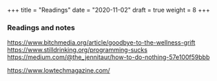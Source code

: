 +++
title = "Readings"
date = "2020-11-02"
draft = true
weight = 8
+++

### Readings and notes

https://www.bitchmedia.org/article/goodbye-to-the-wellness-grift
https://www.stilldrinking.org/programming-sucks
https://medium.com/@the_jennitaur/how-to-do-nothing-57e100f59bbb


https://www.lowtechmagazine.com/
